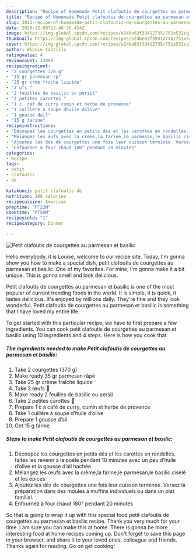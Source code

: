 ```yaml
---
description: "Recipe of Homemade Petit clafoutis de courgettes au parmesan et basilic"
title: "Recipe of Homemade Petit clafoutis de courgettes au parmesan et basilic"
slug: 3013-recipe-of-homemade-petit-clafoutis-de-courgettes-au-parmesan-et-basilic
date: 2020-12-09T12:48:26.454Z
image: https://img-global.cpcdn.com/recipes/e24be63f39412735/751x532cq70/petit-clafoutis-de-courgettes-au-parmesan-et-basilic-photo-principale-de-la-recette.jpg
thumbnail: https://img-global.cpcdn.com/recipes/e24be63f39412735/751x532cq70/petit-clafoutis-de-courgettes-au-parmesan-et-basilic-photo-principale-de-la-recette.jpg
cover: https://img-global.cpcdn.com/recipes/e24be63f39412735/751x532cq70/petit-clafoutis-de-courgettes-au-parmesan-et-basilic-photo-principale-de-la-recette.jpg
author: Winnie Castillo
ratingvalue: 4
reviewcount: 13099
recipeingredient:
- "2 courgettes 370 g"
- "35 gr parmesan rp"
- "25 gr crme frache liquide"
- "2 ufs "
- "2 feuilles de basilic ou persil"
- "2 petites carottes "
- "1 c  caf de curry cumin et herbe de provence"
- "1 cuillère à soupe dhuile dolive"
- "1 gousse dail"
- "15 g farine"
recipeinstructions:
- "Découpez les courgettes en petits dés et les carottes en rondelles. faites les revenir à la poêle pendant 10 minutes avec un peu d’huile d’olive et la gousse d’ail hachée"
- "Mélangez les œufs avec la crème,la farine,le parmesan,le basilic ciselé et les épices"
- "Ajoutez les dés de courgettes une fois leur cuisson terminée. Versez la préparation dans des moules à muffins individuels ou dans un plat familial."
- "Enfournez à four chaud 180° pendant 20 minutes"
categories:
- Recipe
tags:
- petit
- clafoutis
- de

katakunci: petit clafoutis de 
nutrition: 106 calories
recipecuisine: American
preptime: "PT22M"
cooktime: "PT59M"
recipeyield: "1"
recipecategory: Dinner

---
```



![Petit clafoutis de courgettes au parmesan et basilic](https://img-global.cpcdn.com/recipes/e24be63f39412735/751x532cq70/petit-clafoutis-de-courgettes-au-parmesan-et-basilic-photo-principale-de-la-recette.jpg)

Hello everybody, it is Louise, welcome to our recipe site. Today, I'm gonna show you how to make a special dish, petit clafoutis de courgettes au parmesan et basilic. One of my favorites. For mine, I'm gonna make it a bit unique. This is gonna smell and look delicious.



Petit clafoutis de courgettes au parmesan et basilic is one of the most popular of current trending foods in the world. It is simple, it is quick, it tastes delicious. It's enjoyed by millions daily. They're fine and they look wonderful. Petit clafoutis de courgettes au parmesan et basilic is something that I have loved my entire life.


To get started with this particular recipe, we have to first prepare a few ingredients. You can cook petit clafoutis de courgettes au parmesan et basilic using 10 ingredients and 4 steps. Here is how you cook that.

<!--inarticleads1-->

##### The ingredients needed to make Petit clafoutis de courgettes au parmesan et basilic:

1. Take 2 courgettes (370 g)
1. Make ready 35 gr parmesan râpé
1. Take 25 gr crème fraîche liquide
1. Take 2 œufs 🥚
1. Make ready 2 feuilles de basilic ou persil
1. Take 2 petites carottes 🥕
1. Prepare 1 c à café de curry, cumin et herbe de provence
1. Take 1 cuillère à soupe d’huile d’olive
1. Prepare 1 gousse d’ail
1. Get 15 g farine




<!--inarticleads2-->

##### Steps to make Petit clafoutis de courgettes au parmesan et basilic:

1. Découpez les courgettes en petits dés et les carottes en rondelles. faites les revenir à la poêle pendant 10 minutes avec un peu d’huile d’olive et la gousse d’ail hachée
1. Mélangez les œufs avec la crème,la farine,le parmesan,le basilic ciselé et les épices
1. Ajoutez les dés de courgettes une fois leur cuisson terminée. Versez la préparation dans des moules à muffins individuels ou dans un plat familial.
1. Enfournez à four chaud 180° pendant 20 minutes




So that is going to wrap it up with this special food petit clafoutis de courgettes au parmesan et basilic recipe. Thank you very much for your time. I am sure you can make this at home. There is gonna be more interesting food at home recipes coming up. Don't forget to save this page in your browser, and share it to your loved ones, colleague and friends. Thanks again for reading. Go on get cooking!
